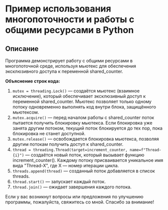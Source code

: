 # Пример использования многопоточности и работы с общими ресурсами в Python
## Описание
Программа демонстрирует работу с общими ресурсами в многопоточной среде, используя мьютекс для обеспечения эксклюзивного доступа к переменной shared_counter.


**Объяснение строк кода:**

1. ```mutex = threading.Lock()``` — создаётся мьютекс (взаимное исключение), который обеспечивает эксклюзивный доступ к переменной shared_counter. Мьютекс позволяет только одному потоку одновременно выполнять код внутри блока, защищённого мьютексом.
2. ```mutex.acquire()``` — перед началом работы с shared_counter поток пытается получить блокировку мьютекса. Если блокировка уже занята другим потоком, текущий поток блокируется до тех пор, пока блокировка не станет доступной.
3. ```mutex.release()``` — освобождается блокировка мьютекса, позволяя другим потокам получить доступ к shared_counter.
4. ```thread = threading.Thread(target=increment_counter, name=f"Thread-{i}")``` — создаётся новый поток, который вызывает функцию increment_counter(). Каждому потоку присваивается уникальное имя вида "Thread-X", где X — номер итерации цикла.
5. ```threads.append(thread)``` — созданный поток добавляется в список threads.
6. ```thread.start()``` — запускает каждый поток.
7. ```thread.join()``` — ожидает завершения каждого потока.

Если у вас возникнут вопросы или предложения по улучшению программы, пожалуйста, свяжитесь со мной.
Спасибо за внимание!